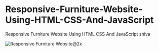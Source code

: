 # Responsive-Furniture-Website-Using-HTML-CSS-And-JavaScript
Responsive Furniture Website Using HTML CSS And JavaScript shiva


![Responsive Furniture Website@2x](https://user-images.githubusercontent.com/70256840/139626128-9a6fca5c-eb5a-44f3-9470-511d21e82661.png)
